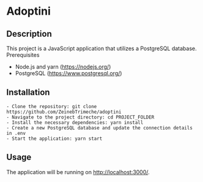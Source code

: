 # Adoptini

## Description

This project is a JavaScript application that utilizes a PostgreSQL database.
Prerequisites

- Node.js and yarn (<https://nodejs.org/>)
- PostgreSQL (<https://www.postgresql.org/>)

## Installation

    - Clone the repository: git clone https://github.com/ZeinebTrimeche/adoptini
    - Navigate to the project directory: cd PROJECT_FOLDER
    - Install the necessary dependencies: yarn install
    - Create a new PostgreSQL database and update the connection details in .env
    - Start the application: yarn start

## Usage

The application will be running on <http://localhost:3000/>.
